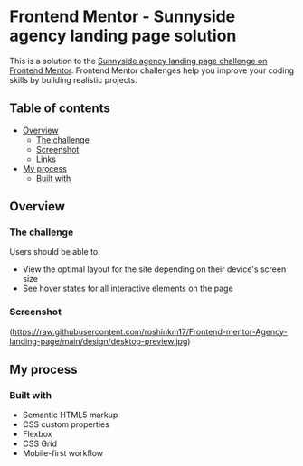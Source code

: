 # Frontend Mentor - Sunnyside agency landing page solution

This is a solution to the [Sunnyside agency landing page challenge on Frontend Mentor](https://www.frontendmentor.io/challenges/sunnyside-agency-landing-page-7yVs3B6ef). Frontend Mentor challenges help you improve your coding skills by building realistic projects.

## Table of contents

- [Overview](#overview)
  - [The challenge](#the-challenge)
  - [Screenshot](#screenshot)
  - [Links](#links)
- [My process](#my-process)
  - [Built with](#built-with)
  


## Overview

### The challenge

Users should be able to:

- View the optimal layout for the site depending on their device's screen size
- See hover states for all interactive elements on the page

### Screenshot
(https://raw.githubusercontent.com/roshinkm17/Frontend-mentor-Agency-landing-page/main/design/desktop-preview.jpg)

## My process

### Built with

- Semantic HTML5 markup
- CSS custom properties
- Flexbox
- CSS Grid
- Mobile-first workflow

